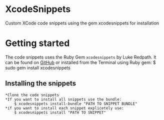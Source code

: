 XcodeSnippets
=============

Custom XCode code snippets using the gem xcodesnippets for installation

# Getting started

The code snippets uses the Ruby Gem `xcodesnippets` by Luke Redpath. It can be found on 
[GitHub](https://github.com/lukeredpath/xcodesnippets) or installed from the Terminal using
Ruby gem:
	$ sudo gem install xcodesnippets
	
## Installing the snippets
	*Clone the code snippets
	*If you want to install all snippets use the bundle:
		$ xcodesnippets install-bundle "PATH TO SNIPPET BUNDLE"
	*if you want to install each snippet explicetely use:
		$ xcodesnippets install "PATH TO SNIPPET"


	
